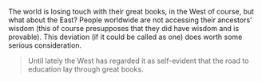 The world is losing touch with their great books, in the West of course, but what about the East? People worldwide are not accessing their ancestors' wisdom (this of course presupposes that they did have wisdom and is provable). This deviation (if it could be called as one) does worth some serious consideration.

> Until lately the West has regarded it as self-evident that the road to education lay through great books.
